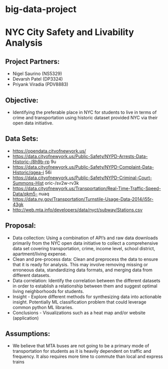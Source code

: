 # big-data-project

# NYC City Safety and Livability Analysis
## Project Partners:
- Nigel Saurino (NS5329)
- Devarsh Patel (DP3324)
- Priyank Viradia (PDV8883)

## Objective:
- Identifying the preferable place in NYC for students to live in terms of crime and
transportation using historic dataset provided NYC via their open data initiative.  

## Data Sets:
- https://opendata.cityofnewyork.us/
- https://data.cityofnewyork.us/Public-Safety/NYPD-Arrests-Data-Historic-/8h9b-rp
9u
- https://data.cityofnewyork.us/Public-Safety/NYPD-Complaint-Data-Historic/qgea-i
56i
- https://data.cityofnewyork.us/Public-Safety/NYPD-Criminal-Court-Summons-Hist
oric-/sv2w-rv3k
- https://data.cityofnewyork.us/Transportation/Real-Time-Traffic-Speed-Data/qkm5-
nuaq
- https://data.ny.gov/Transportation/Turnstile-Usage-Data-2014/i55r-43gk
- http://web.mta.info/developers/data/nyct/subway/Stations.csv

## Proposal:
- Data collection: Using a combination of API’s and raw data downloads primarily from the
NYC open data initiative to collect a comprehensive data set covering transportation,
crime, income level, school district, apartment/living expense.
- Clean and pre-process data: Clean and preprocess the data to ensure that it is ready for
analysis. This may involve removing missing or erroneous data, standardizing data
formats, and merging data from different datasets.
- Data correlation: Identify the correlation between the different datasets in order to
establish a relationship between them and suggest optimal living neighborhoods for
students.
- Insight - Explore different methods for synthesizing data into actionable insight.
Potentially ML classification problem that could leverage common python ML libraries.
- Conclusions - Visualizations such as a heat map and/or website (application)

## Assumptions:
- We believe that MTA buses are not going to be a primary mode of transportation for
students as it is heavily dependent on traffic and frequency. It also requires more time to
commute than local and express trains
